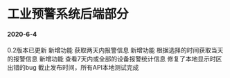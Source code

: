 # 工业预警系统后端部分
#### 2020-6-4
0.2版本已更新
新增功能 获取两天内报警信息
新增功能 根据选择的时间获取当天的报警信息
新增功能 查看7天内或全部的设备报警统计信息
修复了本地显示时区出错的bug
截止发布时间，所有API本地测试完成